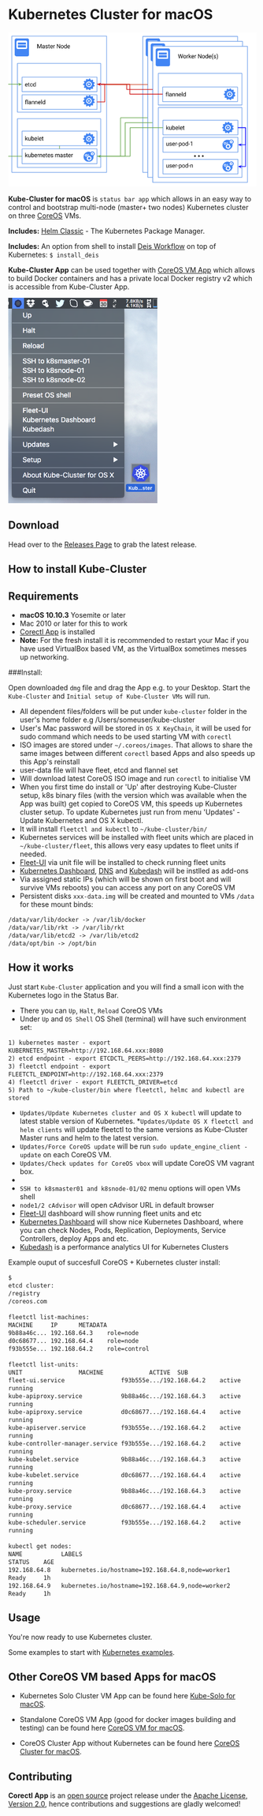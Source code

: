 Kubernetes Cluster for macOS
============================
![k8s-multinode](k8s-multinode.png)

**Kube-Cluster for macOS** is `status bar app` which allows in an easy way to control and bootstrap multi-node (master+ two nodes) Kubernetes cluster on three [CoreOS](https://coreos.com) VMs.

**Includes:** [Helm Classic](https://helm.sh) - The Kubernetes Package Manager. 

**Includes:** An option from shell to install [Deis Workflow](https://deis.com) on top of Kubernetes: `$ install_deis`

**Kube-Cluster App** can be used together with [CoreOS VM App](https://github.com/TheNewNormal/coreos-osx) which allows to build Docker containers and has a private local Docker registry v2 which is accessible from Kube-Cluster App.

![Kube-Cluster](kube-cluster-osx.png "Kubernetes-Cluster")

Download
--------
Head over to the [Releases Page](https://github.com/TheNewNormal/kube-cluster-osx/releases) to grab the latest release.


How to install Kube-Cluster
----------

**Requirements**
 -----------
  - **macOS 10.10.3** Yosemite or later 
  - Mac 2010 or later for this to work
  - [Corectl App](https://github.com/TheNewNormal/corectl.app) is installed
  - **Note:** For the fresh install it is recommended to restart your Mac if you have used VirtualBox based VM, as the VirtualBox sometimes messes up networking.


###Install:

Open downloaded `dmg` file and drag the App e.g. to your Desktop. Start the `Kube-Cluster` and `Initial setup of Kube-Cluster VMs` will run.

* All dependent files/folders will be put under `kube-cluster` folder in the user's home folder e.g /Users/someuser/kube-cluster
* User's Mac password will be stored in `OS X KeyChain`, it will be used for sudo command which needs to be used starting VM with `corectl`
* ISO images are stored under `~/.coreos/images`.
That allows to share the same images between different `corectl` based Apps and also speeds up this App's reinstall
* user-data file will have fleet, etcd and flannel set
* Will download latest CoreOS ISO image and run `corectl` to initialise VM 
* When you first time do install or 'Up' after destroying Kube-Cluster setup, k8s binary files (with the version which was available when the App was built) get copied to CoreOS VM, this speeds up Kubernetes cluster setup. To update Kubernetes just run from menu 'Updates' - Update Kubernetes and OS X kubectl.
* It will install `fleetctl and kubectl` to `~/kube-cluster/bin/`
* Kubernetes services will be installed with fleet units which are placed in `~/kube-cluster/fleet`, this allows very easy updates to fleet units if needed.
* [Fleet-UI](http://fleetui.com) via unit file will be installed to check running fleet units
* [Kubernetes Dashboard](http://kubernetes.io/docs/user-guide/ui/), [DNS](https://github.com/kubernetes/kubernetes/blob/release-1.2/cluster/addons/dns/README.md) and [Kubedash](https://github.com/kubernetes/kubedash) will be instlled as add-ons
* Via assigned static IPs (which will be shown on first boot and will survive VMs reboots) you can access any port on any CoreOS VM
* Persistent disks `xxx-data.img` will be created and mounted to VMs `/data` for these mount binds:

```
/data/var/lib/docker -> /var/lib/docker
/data/var/lib/rkt -> /var/lib/rkt
/data/var/lib/etcd2 -> /var/lib/etcd2
/data/opt/bin -> /opt/bin
``` 

How it works
------------

Just start `Kube-Cluster` application and you will find a small icon with the Kubernetes logo in the Status Bar.

* There you can `Up`, `Halt`, `Reload` CoreOS VMs
* Under `Up` and `OS Shell` OS Shell (terminal) will have such environment set:
````
1) kubernetes master - export KUBERNETES_MASTER=http://192.168.64.xxx:8080
2) etcd endpoint - export ETCDCTL_PEERS=http://192.168.64.xxx:2379
3) fleetctl endpoint - export FLEETCTL_ENDPOINT=http://192.168.64.xxx:2379
4) fleetctl driver - export FLEETCTL_DRIVER=etcd
5) Path to ~/kube-cluster/bin where fleetctl, helmc and kubectl are stored
````

* `Updates/Update Kubernetes cluster and OS X kubectl` will update to latest stable version of Kubernetes.
*`Updates/Update OS X fleetctl and helm clients` will update fleetctl to the same versions as Kube-Cluster Master runs and helm to the latest version.
* `Updates/Force CoreOS update` will be run `sudo update_engine_client -update` on each CoreOS VM.
* `Updates/Check updates for CoreOS vbox` will update CoreOS VM vagrant box.
*
* `SSH to k8smaster01 and k8snode-01/02` menu options will open VMs shell
* `node1/2 cAdvisor` will open cAdvisor URL in default browser
* [Fleet-UI](http://fleetui.com) dashboard will show running fleet units and etc
* [Kubernetes Dashboard](http://kubernetes.io/docs/user-guide/ui/) will show nice Kubernetes Dashboard, where you can check Nodes, Pods, Replication, Deployments, Service Controllers, deploy Apps and etc.
* [Kubedash](https://github.com/kubernetes/kubedash) is a performance analytics UI for Kubernetes Clusters


Example ouput of succesfull CoreOS + Kubernetes cluster install:

````
$ 
etcd cluster:
/registry
/coreos.com

fleetctl list-machines:
MACHINE		IP		METADATA
9b88a46c...	192.168.64.3	role=node
d0c68677...	192.168.64.4	role=node
f93b555e...	192.168.64.2	role=control

fleetctl list-units:
UNIT				MACHINE				ACTIVE	SUB
fleet-ui.service				f93b555e.../192.168.64.2	active	running
kube-apiproxy.service			9b88a46c.../192.168.64.3	active	running
kube-apiproxy.service			d0c68677.../192.168.64.4	active	running
kube-apiserver.service			f93b555e.../192.168.64.2	active	running
kube-controller-manager.service	f93b555e.../192.168.64.2	active	running
kube-kubelet.service			9b88a46c.../192.168.64.3	active	running
kube-kubelet.service			d0c68677.../192.168.64.4	active	running
kube-proxy.service				9b88a46c.../192.168.64.3	active	running
kube-proxy.service				d0c68677.../192.168.64.4	active	running
kube-scheduler.service			f93b555e.../192.168.64.2	active	running

kubectl get nodes:
NAME           LABELS                                             STATUS    AGE
192.168.64.8   kubernetes.io/hostname=192.168.64.8,node=worker1   Ready     1h
192.168.64.9   kubernetes.io/hostname=192.168.64.9,node=worker2   Ready     1h

````




Usage
------------

You're now ready to use Kubernetes cluster.

Some examples to start with [Kubernetes examples](http://kubernetes.io/docs/samples/q).

Other CoreOS VM based Apps for macOS
-----------
* Kubernetes Solo Cluster VM App can be found here [Kube-Solo for macOS](https://github.com/TheNewNormal/kube-solo-osx).

* Standalone CoreOS VM App (good for docker images building and testing) can be found here [CoreOS VM for macOS](https://github.com/TheNewNormal/coreos-osx).

* CoreOS Cluster App without Kubernetes can be found here [CoreOS Cluster for macOS](https://github.com/rimusz/coreos-osx-cluster).

## Contributing

**Corectl App** is an [open source](http://opensource.org/osd) project release under
the [Apache License, Version 2.0](http://opensource.org/licenses/Apache-2.0),
hence contributions and suggestions are gladly welcomed!